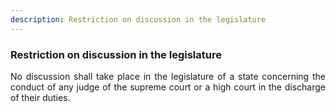 ```yaml
---
description: Restriction on discussion in the legislature
---
```


### Restriction on discussion in the legislature
<div style="text-align: justify">

No discussion shall take place in the legislature of a state concerning the conduct of any judge of the supreme court or a high court in the discharge of their duties.
